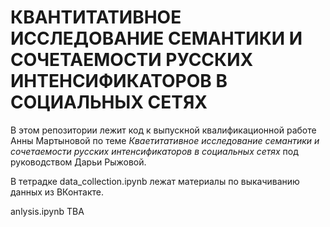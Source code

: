# КВАНТИТАТИВНОЕ ИССЛЕДОВАНИЕ СЕМАНТИКИ И СОЧЕТАЕМОСТИ РУССКИХ ИНТЕНСИФИКАТОРОВ В СОЦИАЛЬНЫХ СЕТЯХ

В этом репозитории лежит код к выпускной квалификационной работе Анны Мартыновой по теме *Кваетитативное исследование семантики и сочетаемости русских интенсификаторов в социальных сетях* под руководством Дарьи Рыжовой. 

В тетрадке data_collection.ipynb лежат материалы по выкачиванию данных из ВКонтакте.

anlysis.ipynb TBA
